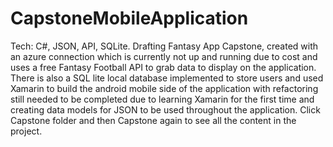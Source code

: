 # CapstoneMobileApplication
Tech: C#, JSON, API, SQLite.  Drafting Fantasy App Capstone, created with an azure connection which is currently not up and running due to cost and uses a free Fantasy Football API to grab data to display on the application. There is also a SQL lite local database implemented to store users and used Xamarin to build the android mobile side of the application with refactoring still needed to be completed due to learning Xamarin  for the first time and creating data models for JSON to be used throughout the application.
Click Capstone folder and then Capstone again to see all the content in the project.

